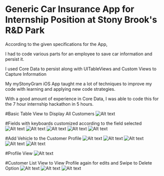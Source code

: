 # Generic Car Insurance App for Internship Position at Stony Brook's R&D Park

According to the given specifications for the App,

I had to code various parts for an employee to save car information and persist it. 

I used Core Data to persist along with UITableViews and Custom Views to Capture Information 

My myStonyGram iOS App taught me a lot of techniques to improve my code with learning and applying new code strategies.

With a good amount of experience in Core Data, I was able to code this for the 7 hour internship hackathon in 5 hours. 

#Basic Table View to Display All Customers
![Alt text](/images/takePhoto1.png?raw=true)

#Fields with keyboards customized according to the field selected
![Alt text](/images/takePhoto2.png?raw=true)
![Alt text](/images/takePhoto3.png?raw=true)
![Alt text](/images/takePhoto4.png?raw=true)
![Alt text](/images/takePhoto6.png?raw=true)
![Alt text](/images/takePhoto13.png?raw=true)

#Add Vehicle to the Customer Profile
![Alt text](/images/takePhoto5.png?raw=true)
![Alt text](/images/takePhoto7.png?raw=true)
![Alt text](/images/takePhoto8.png?raw=true)
![Alt text](/images/takePhoto9.png?raw=true)
![Alt text](/images/takePhoto10.png?raw=true)

#Profile View
![Alt text](/images/takePhoto11.png?raw=true)

#Customer List View to View Profile again for edits and Swipe to Delete Option
![Alt text](/images/takePhoto12.png?raw=true)
![Alt text](/images/takePhoto13.png?raw=true)
![Alt text](/images/takePhoto14.png?raw=true)
